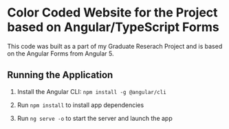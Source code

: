 # Color Coded Website for the Project based on Angular/TypeScript Forms

This code was built as a part of my Graduate Reserach Project and is based on the Angular Forms from Angular 5.

## Running the Application

1. Install the Angular CLI: `npm install -g @angular/cli`

1. Run `npm install` to install app dependencies

1. Run `ng serve -o` to start the server and launch the app
